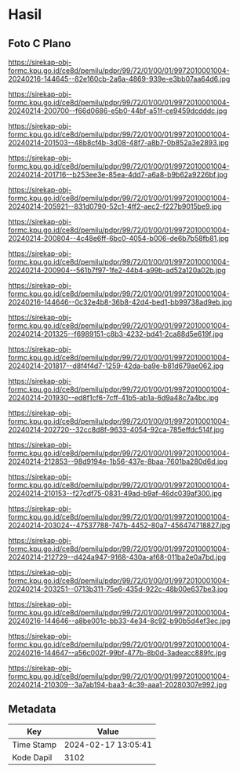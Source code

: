 # Hasil

## Foto C Plano

https://sirekap-obj-formc.kpu.go.id/ce8d/pemilu/pdpr/99/72/01/00/01/9972010001004-20240216-144645--82e160cb-2a6a-4869-939e-e3bb07aa64d6.jpg

https://sirekap-obj-formc.kpu.go.id/ce8d/pemilu/pdpr/99/72/01/00/01/9972010001004-20240214-200700--f66d0686-e5b0-44bf-a51f-ce9459dcdddc.jpg

https://sirekap-obj-formc.kpu.go.id/ce8d/pemilu/pdpr/99/72/01/00/01/9972010001004-20240214-201503--48b8cf4b-3d08-48f7-a8b7-0b852a3e2893.jpg

https://sirekap-obj-formc.kpu.go.id/ce8d/pemilu/pdpr/99/72/01/00/01/9972010001004-20240214-201716--b253ee3e-85ea-4dd7-a6a8-b9b62a9226bf.jpg

https://sirekap-obj-formc.kpu.go.id/ce8d/pemilu/pdpr/99/72/01/00/01/9972010001004-20240214-205921--831d0790-52c1-4ff2-aec2-f227b9015be9.jpg

https://sirekap-obj-formc.kpu.go.id/ce8d/pemilu/pdpr/99/72/01/00/01/9972010001004-20240214-200804--4c48e6ff-6bc0-4054-b006-de6b7b58fb81.jpg

https://sirekap-obj-formc.kpu.go.id/ce8d/pemilu/pdpr/99/72/01/00/01/9972010001004-20240214-200904--561b7f97-1fe2-44b4-a99b-ad52a120a02b.jpg

https://sirekap-obj-formc.kpu.go.id/ce8d/pemilu/pdpr/99/72/01/00/01/9972010001004-20240216-144646--0c32e4b8-36b8-42d4-bed1-bb99738ad9eb.jpg

https://sirekap-obj-formc.kpu.go.id/ce8d/pemilu/pdpr/99/72/01/00/01/9972010001004-20240214-201325--f6989151-c8b3-4232-bd41-2ca88d5e619f.jpg

https://sirekap-obj-formc.kpu.go.id/ce8d/pemilu/pdpr/99/72/01/00/01/9972010001004-20240214-201817--d8f4f4d7-1259-42da-ba9e-b81d679ae062.jpg

https://sirekap-obj-formc.kpu.go.id/ce8d/pemilu/pdpr/99/72/01/00/01/9972010001004-20240214-201930--ed8f1cf6-7cff-41b5-ab1a-6d9a48c7a4bc.jpg

https://sirekap-obj-formc.kpu.go.id/ce8d/pemilu/pdpr/99/72/01/00/01/9972010001004-20240214-202720--32cc8d8f-9633-4054-92ca-785effdc514f.jpg

https://sirekap-obj-formc.kpu.go.id/ce8d/pemilu/pdpr/99/72/01/00/01/9972010001004-20240214-212853--98d9194e-1b56-437e-8baa-7601ba280d6d.jpg

https://sirekap-obj-formc.kpu.go.id/ce8d/pemilu/pdpr/99/72/01/00/01/9972010001004-20240214-210153--f27cdf75-0831-49ad-b9af-46dc039af300.jpg

https://sirekap-obj-formc.kpu.go.id/ce8d/pemilu/pdpr/99/72/01/00/01/9972010001004-20240214-203024--47537788-747b-4452-80a7-456474718827.jpg

https://sirekap-obj-formc.kpu.go.id/ce8d/pemilu/pdpr/99/72/01/00/01/9972010001004-20240214-212729--d424a947-9168-430a-af68-011ba2e0a7bd.jpg

https://sirekap-obj-formc.kpu.go.id/ce8d/pemilu/pdpr/99/72/01/00/01/9972010001004-20240214-203251--0713b311-75e6-435d-922c-48b00e637be3.jpg

https://sirekap-obj-formc.kpu.go.id/ce8d/pemilu/pdpr/99/72/01/00/01/9972010001004-20240216-144646--a8be001c-bb33-4e34-8c92-b90b5d4ef3ec.jpg

https://sirekap-obj-formc.kpu.go.id/ce8d/pemilu/pdpr/99/72/01/00/01/9972010001004-20240216-144647--a56c002f-99bf-477b-8b0d-3adeacc889fc.jpg

https://sirekap-obj-formc.kpu.go.id/ce8d/pemilu/pdpr/99/72/01/00/01/9972010001004-20240214-210309--3a7ab194-baa3-4c39-aaa1-20280307e992.jpg


## Metadata

| Key        | Value               |
| ---------- | ------------------- |
| Time Stamp | 2024-02-17 13:05:41 |
| Kode Dapil | 3102                |




